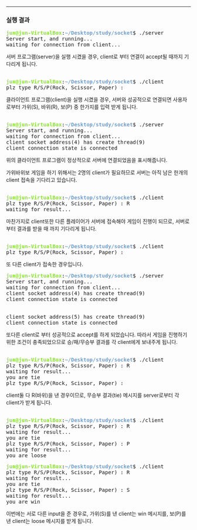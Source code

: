 
***

### 실행 결과

<pre><font color="#8AE234"><b>jun@jun-VirtualBox</b></font>:<font color="#729FCF"><b>~/Desktop/study/socket</b></font>$ ./server
Server start, and running...
waiting for connection from client...</pre>

서버 프로그램(server)을 실행 시켰을 경우, client로 부터 연결이 accept될 때까지 기다리게 됩니다.
<br>
<br>

<pre><font color="#8AE234"><b>jun@jun-VirtualBox</b></font>:<font color="#729FCF"><b>~/Desktop/study/socket</b></font>$ ./client
plz type R/S/P(Rock, Scissor, Paper) : </pre>

클라이언트 프로그램(client)을 실행 시켰을 경우, 서버와 성공적으로 연결되면 사용자로부터 가위(S), 바위(R), 보(P) 중 한가지를 입력 받게 됩니다.
<br>
<br>

<pre><font color="#8AE234"><b>jun@jun-VirtualBox</b></font>:<font color="#729FCF"><b>~/Desktop/study/socket</b></font>$ ./server
Server start, and running...
waiting for connection from client...
client socket address(4) has create thread(9)
client connection state is connected</pre>

위의 클라이언트 프로그램이 정상적으로 서버에 연결되었음을 표시해줍니다.
 
가위바위보 게임을 하기 위해서는 2명의 client가 필요하므로 서버는 아직 남은 한개의 client 접속을 기다리고 있습니다.
<br>
<br>

<pre><font color="#8AE234"><b>jun@jun-VirtualBox</b></font>:<font color="#729FCF"><b>~/Desktop/study/socket</b></font>$ ./client
plz type R/S/P(Rock, Scissor, Paper) : R
waiting for result...</pre>

마찬가지로 client또한 다른 플레이어가 서버에 접속해야 게임이 진행이 되므로, 서버로부터 결과를 받을 때 까지 기다리게 됩니다.
<br>
<br>

<pre><font color="#8AE234"><b>jun@jun-VirtualBox</b></font>:<font color="#729FCF"><b>~/Desktop/study/socket</b></font>$ ./client
plz type R/S/P(Rock, Scissor, Paper) : </pre>

또 다른 client가 접속한 경우입니다.

<pre><font color="#8AE234"><b>jun@jun-VirtualBox</b></font>:<font color="#729FCF"><b>~/Desktop/study/socket</b></font>$ ./server
Server start, and running...
waiting for connection from client...
client socket address(4) has create thread(9)
client connection state is connected


client socket address(5) has create thread(9)
client connection state is connected</pre>

또다른 client로 부터 성공적으로 accept를 하게 되었습니다.
따라서 게임을 진행하기 위한 조건이 충족되었으므로 승/패/무승부 결과를 각 client에게 보내주게 됩니다.
<br>
<br>

<pre><font color="#8AE234"><b>jun@jun-VirtualBox</b></font>:<font color="#729FCF"><b>~/Desktop/study/socket</b></font>$ ./client
plz type R/S/P(Rock, Scissor, Paper) : R
waiting for result...
you are tie
plz type R/S/P(Rock, Scissor, Paper) : </pre>

client둘 다 R(바위)을 낸 경우이므로, 무승부 결과(tie) 메시지를 server로부터 각 client가 받게 됩니다.
<br>
<br>

<pre><font color="#8AE234"><b>jun@jun-VirtualBox</b></font>:<font color="#729FCF"><b>~/Desktop/study/socket</b></font>$ ./client
plz type R/S/P(Rock, Scissor, Paper) : R
waiting for result...
you are tie
plz type R/S/P(Rock, Scissor, Paper) : P
waiting for result...
you are loose</pre>

<pre><font color="#8AE234"><b>jun@jun-VirtualBox</b></font>:<font color="#729FCF"><b>~/Desktop/study/socket</b></font>$ ./client
plz type R/S/P(Rock, Scissor, Paper) : R
waiting for result...
you are tie
plz type R/S/P(Rock, Scissor, Paper) : S
waiting for result...
you are win</pre>

이번에는 서로 다른 input을 준 경우로, 가위(S)를 낸 client는 win 메시지를, 보(P)를 낸 client는 loose 메시지를 받게 됩니다.

